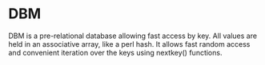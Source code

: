 # DBM

DBM is a pre-relational database allowing fast access by key. All values are
held in an associative array, like a perl hash. It allows fast random access
and convenient iteration over the keys using nextkey() functions.
